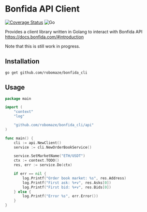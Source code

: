 # Bonfida API Client

[![Coverage Status](https://coveralls.io/repos/github/robomaze/bonfida_cli/badge.svg)](https://coveralls.io/github/robomaze/bonfida_cli) ![Go](https://github.com/robomaze/bonfida_cli/actions/workflows/ci.yml/badge.svg)

Provides a client library written in Golang to interact with Bonfida API https://docs.bonfida.com/#introduction

Note that this is still work in progress.

## Installation

`go get github.com/robomaze/bonfida_cli`

## Usage

```go
package main

import (
	"context"
	"log"

	"github.com/robomaze/bonfida_cli/api"
)

func main() {
	cli := api.NewClient()
	service := cli.NewOrderBookService()

	service.SetMarketName("ETH/USDT")
	ctx := context.TODO()
	res, err := service.Do(ctx)

	if err == nil {
		log.Printf("Order book market: %s", res.Address)
		log.Printf("First ask: %+v", res.Asks[0])
		log.Printf("First bid: %+v", res.Bids[0])
	} else {
		log.Printf("Error %s", err.Error())
	}
}

```

